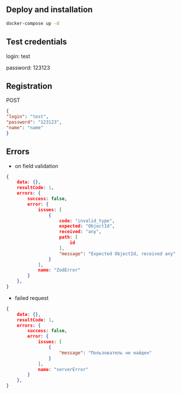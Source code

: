 ## Deploy and installation

```bash
docker-compose up -d
```

## Test credentials

login: test

password: 123123

## Registration

POST
```json
{
"login": "test",
"password": "123123",
"name": "name"
}
```

## Errors

- on field validation
```json
{
    data: {},
    resultCode: 1,
    errors: {
        success: false,
        error: {
            issues: [
                {
                    code: "invalid_type",
                    expected: "ObjectId",
                    received: "any",
                    path: [
                        id
                    ],
                    "message": "Expected ObjectId, received any"
                }
            ],
            name: "ZodError"
        }
    },
}
```
   
- failed request
```json
{
    data: {},
    resultCode: 1,
    errors: {
        success: false,
        error: {
            issues: [
                {
                    "message": "Пользователь не найден"
                }
            ],
            name: "serverError"
        }
    },
}
```
